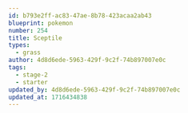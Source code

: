 ```yaml
---
id: b793e2ff-ac83-47ae-8b78-423acaa2ab43
blueprint: pokemon
number: 254
title: Sceptile
types:
  - grass
author: 4d8d6ede-5963-429f-9c2f-74b897007e0c
tags:
  - stage-2
  - starter
updated_by: 4d8d6ede-5963-429f-9c2f-74b897007e0c
updated_at: 1716434838
---
```

